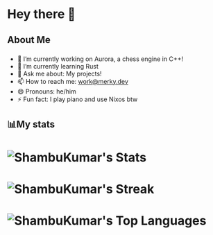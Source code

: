 # Hey there 👋


## About Me
###
- 🔭 I’m currently working on Aurora, a chess engine in C++!
- 🌱 I’m currently learning Rust
- 💬 Ask me about: My projects!
- 📫 How to reach me: work@merky.dev
- 😄 Pronouns: he/him
- ⚡ Fun fact: I play piano and use Nixos btw
###

## 📊My stats


# ![ShambuKumar's Stats](https://github-readme-stats.vercel.app/api?username=The-Merky&theme=tokyonight&show_icons=true&hide_border=true&count_private=false)
# ![ShambuKumar's Streak](https://github-readme-streak-stats.herokuapp.com/?user=The-Merky&theme=tokyonight&hide_border=true)
# ![ShambuKumar's Top Languages](https://github-readme-stats.vercel.app/api/top-langs/?username=The-Merky&theme=tokyonight&show_icons=true&hide_border=true&)

